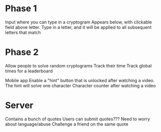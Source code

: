 # Phase 1
Input where you can type in a cryptogram
Appears below, with clickable field above letter. 
Type in a letter, and it will be applied to all subsequent letters that match

# Phase 2
Allow people to solve random cryptograms
Track their time
Track global times for a leaderboard


Mobile app
Enable a "hint" button that is unlocked after watching a video. The hint will solve one character
Character counter after watching a video

# Server
Contains a bunch of quotes
Users can submit quotes??? Need to worry about language/abuse
Challenge a friend on the same quote